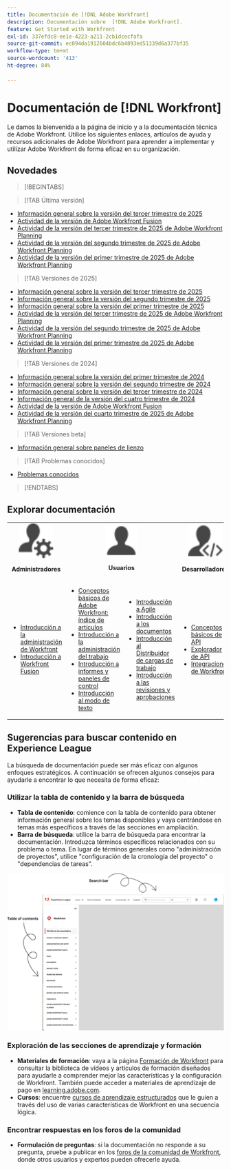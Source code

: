 ```yaml
---
title: Documentación de [!DNL Adobe Workfront]
description: Documentación sobre  [!DNL Adobe Workfront].
feature: Get Started with Workfront
exl-id: 337efdc8-ee1e-4223-a211-2cb1dcecfafa
source-git-commit: ec094da1912604bdc6b4893ed51339d6a377bf35
workflow-type: tm+mt
source-wordcount: '413'
ht-degree: 84%

---
```


# Documentación de [!DNL Workfront]

Le damos la bienvenida a la página de inicio y a la documentación técnica de Adobe Workfront. Utilice los siguientes enlaces, artículos de ayuda y recursos adicionales de Adobe Workfront para aprender a implementar y utilizar Adobe Workfront de forma eficaz en su organización.

## Novedades

>[!BEGINTABS]

>[!TAB Última versión]

* [Información general sobre la versión del tercer trimestre de 2025](/help/quicksilver/product-announcements/product-releases/25-q3-release-activity/25-q3-release-overview.md)
* [Actividad de la versión de Adobe Workfront Fusion](https://experienceleague.adobe.com/en/docs/workfront-fusion/using/fusion-release-activity/fusion-release-activity)
* [Actividad de la versión del tercer trimestre de 2025 de Adobe Workfront Planning](/help/quicksilver/product-announcements/product-releases/planning-release-activity/planning-release-activity-25-q3.md)
* [Actividad de la versión del segundo trimestre de 2025 de Adobe Workfront Planning](/help/quicksilver/product-announcements/product-releases/planning-release-activity/planning-release-activity-25-q2.md)
* [Actividad de la versión del primer trimestre de 2025 de Adobe Workfront Planning](/help/quicksilver/product-announcements/product-releases/planning-release-activity/planning-release-activity-25-q1.md)

>[!TAB Versiones de 2025]

* [Información general sobre la versión del tercer trimestre de 2025](/help/quicksilver/product-announcements/product-releases/25-q3-release-activity/25-q3-release-overview.md)
* [Información general sobre la versión del segundo trimestre de 2025](/help/quicksilver/product-announcements/product-releases/25-q2-release-activity/25-q2-release-overview.md)
* [Información general sobre la versión del primer trimestre de 2025](/help/quicksilver/product-announcements/product-releases/25-q1-release-activity/25-q1-release-overview.md)
* [Actividad de la versión del tercer trimestre de 2025 de Adobe Workfront Planning](/help/quicksilver/product-announcements/product-releases/planning-release-activity/planning-release-activity-25-q3.md)
* [Actividad de la versión del segundo trimestre de 2025 de Adobe Workfront Planning](/help/quicksilver/product-announcements/product-releases/planning-release-activity/planning-release-activity-25-q2.md)
* [Actividad de la versión del primer trimestre de 2025 de Adobe Workfront Planning](/help/quicksilver/product-announcements/product-releases/planning-release-activity/planning-release-activity-25-q1.md)


>[!TAB Versiones de 2024]

* [Información general sobre la versión del primer trimestre de 2024](/help/quicksilver/product-announcements/product-releases/24-q1-release-activity/24-q1-release-overview.md)
* [Información general sobre la versión del segundo trimestre de 2024](/help/quicksilver/product-announcements/product-releases/24-q2-release-activity/24-q2-release-overview.md)
* [Información general sobre la versión del tercer trimestre de 2024](/help/quicksilver/product-announcements/product-releases/24-q3-release-activity/24-q3-release-overview.md)
* [Información general de la versión del cuatro trimestre de 2024](/help/quicksilver/product-announcements/product-releases/24-q4-release-activity/24-q4-release-overview.md)
* [Actividad de la versión de Adobe Workfront Fusion](https://experienceleague.adobe.com/en/docs/workfront-fusion/using/fusion-release-activity/fusion-release-activity)
* [Actividad de la versión del cuarto trimestre de 2025 de Adobe Workfront Planning](/help/quicksilver/product-announcements/product-releases/planning-release-activity/planning-release-activity-24-q4.md)

>[!TAB Versiones beta]

* [Información general sobre paneles de lienzo](/help/quicksilver/reports-and-dashboards/dashboards/creating-and-managing-dashboards/canvas-dashboards-overview.md)

>[!TAB Problemas conocidos]

* [Problemas conocidos](https://experienceleague.adobe.com/en/docs/workfront-known-issues/issues/overview)


>[!ENDTABS]


## Explorar documentación

<table>

<tr>
    <td style="text-align: center;"><img src="assets/admin.svg" style="width: 80px; height: 80px;"><p><b>Administradores</b></p></td>
    <td colspan="2" style="text-align: center;"><img src="assets/user.svg" style="width: 75px; height: 75px;"><p><b>Usuarios</b></p></td>
    <td style="text-align: center;"><img src="assets/developer.svg" style="width: 80px; height: 80px;"><p><b>Desarrolladores</b></p></td>
  </tr>
  <tr>
    <td>
    <ul>
    <li><a href="/help/quicksilver/administration-and-setup/get-started-wf-administration/get-started-with-wf-administration.md">Introducción a la administración de Workfront</a></li>
    <li><a href="https://experienceleague.adobe.com/en/docs/workfront-fusion/using/get-started-with-fusion/get-started-fusion-toc">Introducción a Workfront Fusion</li>
    </ul>
 </td>
    <td>
        <ul>
        <li><a href="/help/quicksilver/workfront-basics/workfront-basics.md">Conceptos básicos de Adobe Workfront: índice de artículos</a></li>
        <li><a href="/help/quicksilver/manage-work/manage-work.md">Introducción a la administración del trabajo</a></li>
        <li><a href="/help/quicksilver/reports-and-dashboards/reports-and-dashboards-overview.md">Introducción a informes y paneles de control</a></li>
        <li><a href="/help/quicksilver/reports-and-dashboards/reports/text-mode/text-mode-resources.md">Introducción al modo de texto</a></li>
        </ul>
    </td>
    <td><ul>
        <li><a href="/help/quicksilver/agile/agile-overview.md">Introducción a Agile</a></li>
        <li><a href="/help/quicksilver/documents/documents-overview.md">Introducción a los documentos</a></li>
        <li><a href="/help/quicksilver/resource-mgmt/workload-balancer/workload-balancer.md">Introducción al Distribuidor de cargas de trabajo</a></li>
        <li><a href="/help/quicksilver/resource-mgmt/workload-balancer/overview-workload-balancer.md">Introducción a las revisiones y aprobaciones</a></li>
        </ul></td>
    <td><ul>
        <li><a href="/help/quicksilver/wf-api/general/api-basics.md">Conceptos básicos de API</a></li>
        <li><a href="https://developer.adobe.com/workfront/api-explorer/">Explorador de API</a></li>
        <li><a href="/help/quicksilver/workfront-integrations-and-apps/workfront-integrations.md">Integraciones de Workfront</a></li>
        </ul></td>
  </tr>
</table>

## Sugerencias para buscar contenido en Experience League

La búsqueda de documentación puede ser más eficaz con algunos enfoques estratégicos. A continuación se ofrecen algunos consejos para ayudarle a encontrar lo que necesita de forma eficaz:

### Utilizar la tabla de contenido y la barra de búsqueda

* **Tabla de contenido**: comience con la tabla de contenido para obtener información general sobre los temas disponibles y vaya centrándose en temas más específicos a través de las secciones en ampliación.
* **Barra de búsqueda**: utilice la barra de búsqueda para encontrar la documentación. Introduzca términos específicos relacionados con su problema o tema. En lugar de términos generales como &quot;administración de proyectos&quot;, utilice &quot;configuración de la cronología del proyecto&quot; o &quot;dependencias de tareas&quot;.

![](assets/exl-site-nav.png)

### Exploración de las secciones de aprendizaje y formación

* **Materiales de formación**: vaya a la página [Formación de Workfront](https://experienceleague.adobe.com/en/browse/workfront) para consultar la biblioteca de vídeos y artículos de formación diseñados para ayudarle a comprender mejor las características y la configuración de Workfront. También puede acceder a materiales de aprendizaje de pago en [learning.adobe.com](https://learning.adobe.com/).
* **Cursos**: encuentre [cursos de aprendizaje estructurados](https://experienceleague.adobe.com/home?Solution=Workfront#courses) que le guíen a través del uso de varias características de Workfront en una secuencia lógica.

### Encontrar respuestas en los foros de la comunidad

* **Formulación de preguntas**: si la documentación no responde a su pregunta, pruebe a publicar en los [foros de la comunidad de Workfront](https://experienceleaguecommunities.adobe.com/t5/workfront/ct-p/workfront?profile.language=en), donde otros usuarios y expertos pueden ofrecerle ayuda.
